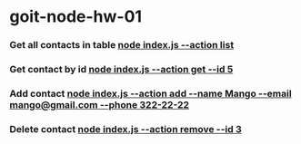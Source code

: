 # goit-node-hw-01

### Get all contacts in table [node index.js --action list](https://ibb.co/7twVPbs)

### Get contact by id [node index.js --action get --id 5](https://ibb.co/9W1VmfB)

### Add contact [node index.js --action add --name Mango --email mango@gmail.com --phone 322-22-22](https://ibb.co/5Rnk0p5)

### Delete contact [node index.js --action remove --id 3](https://ibb.co/kBGp6S2)
